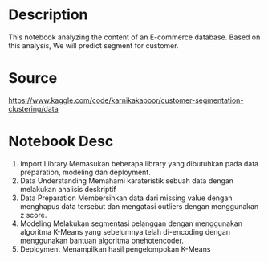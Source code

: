 # Description
This notebook analyzing the content of an E-commerce database. Based on this analysis, We will predict segment for customer.
# Source
https://www.kaggle.com/code/karnikakapoor/customer-segmentation-clustering/data
# Notebook Desc
1. Import Library
Memasukan beberapa library yang dibutuhkan pada data preparation, modeling dan deployment.
3. Data Understanding
Memahami karateristik sebuah data dengan melakukan analisis deskriptif
5. Data Preparation
Membersihkan data dari missing value dengan menghapus data tersebut dan mengatasi outliers dengan menggunakan z score.
7. Modeling
Melakukan segmentasi pelanggan dengan menggunakan algoritma K-Means yang sebelumnya telah di-encoding dengan menggunakan bantuan algoritma onehotencoder.
9. Deployment
Menampilkan hasil pengelompokan K-Means
